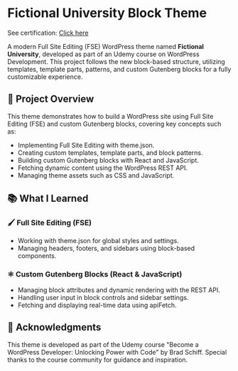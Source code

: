 # Fictional University Block Theme
See certification: [Click here](https://www.udemy.com/certificate/UC-f454229e-8cf5-4d7d-9437-961ab1546eb2/)

A modern Full Site Editing (FSE) WordPress theme named **Fictional University**, developed as part of an Udemy course on WordPress Development. This project follows the new block-based structure, utilizing templates, template parts, patterns, and custom Gutenberg blocks for a fully customizable experience.

## 🚀 Project Overview

This theme demonstrates how to build a WordPress site using Full Site Editing (FSE) and custom Gutenberg blocks, covering key concepts such as:

- Implementing Full Site Editing with theme.json.
- Creating custom templates, template parts, and block patterns.
- Building custom Gutenberg blocks with React and JavaScript.
- Fetching dynamic content using the WordPress REST API.
- Managing theme assets such as CSS and JavaScript.

## 📚 What I Learned

### 🖌️ Full Site Editing (FSE)
- Working with theme.json for global styles and settings.
- Managing headers, footers, and sidebars using block-based components.  

### ⚛️ Custom Gutenberg Blocks (React & JavaScript)  
- Managing block attributes and dynamic rendering with the REST API.  
- Handling user input in block controls and sidebar settings.
- Fetching and displaying real-time data using apiFetch.

## 🤝 Acknowledgments
This theme is developed as part of the Udemy course "Become a WordPress Developer: Unlocking Power with Code" by Brad Schiff. Special thanks to the course community for guidance and inspiration.